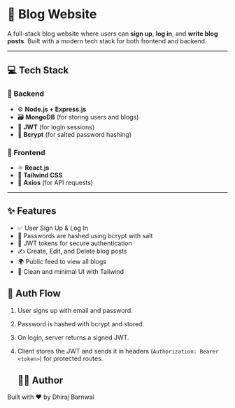 # 📝 Blog Website

A full-stack blog website where users can **sign up**, **log in**, and **write blog posts**. Built with a modern tech stack for both frontend and backend.

---

## 💻 Tech Stack

### 🧠 Backend

- ⚙️ **Node.js + Express.js**
- 🗃️ **MongoDB** (for storing users and blogs)
- 🔐 **JWT** (for login sessions)
- 🧂 **Bcrypt** (for salted password hashing)

### 🎨 Frontend

- ⚛️ **React.js**
- 💅 **Tailwind CSS**
- 🔄 **Axios** (for API requests)

---

## ✨ Features

- ✅ User Sign Up & Log In
- 🔐 Passwords are hashed using bcrypt with salt
- 🔑 JWT tokens for secure authentication
- ✍️ Create, Edit, and Delete blog posts
- 🌍 Public feed to view all blogs
- 🧼 Clean and minimal UI with Tailwind

## 🔑 Auth Flow

1. User signs up with email and password.
2. Password is hashed with bcrypt and stored.
3. On login, server returns a signed JWT.
4. Client stores the JWT and sends it in headers (`Authorization: Bearer <token>`) for protected routes.

   ## 🧑‍💻 Author

Built with ❤️ by Dhiraj Barnwal
